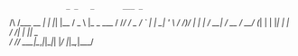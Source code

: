                   _ _   _       ___ _           
  /\  /\___  __ _| | |_| |__   / _ \ |_   _ ___ 
 / /_/ / _ \/ _` | | __| '_ \ / /_)/ | | | / __|
/ __  /  __/ (_| | | |_| | | / ___/| | |_| \__ \
\/ /_/ \___|\__,_|_|\__|_| |_\/    |_|\__,_|___/
                                                
